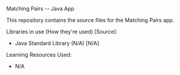 Matching Pairs -- Java App

This repository contains the source files for the Matching Pairs app.

Libraries in use (How they're used) [Source]:
- Java Standard Library (N/A) [N/A]

Learning Resources Used:
- N/A